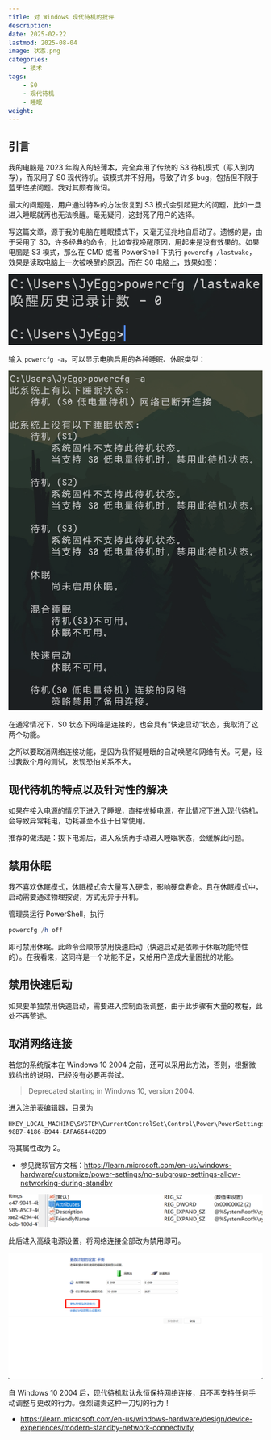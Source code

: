 ```yaml
---
title: 对 Windows 现代待机的批评
description: 
date: 2025-02-22
lastmod: 2025-08-04
image: 状态.png
categories:
    - 技术
tags:
    - S0
    - 现代待机
    - 睡眠
weight: 
---
```


## 引言

我的电脑是 2023 年购入的轻薄本，完全弃用了传统的 S3 待机模式（写入到内存），而采用了 S0 现代待机。该模式并不好用，导致了许多 bug，包括但不限于蓝牙连接问题。我对其颇有微词。

最大的问题是，用户通过特殊的方法恢复到 S3 模式会引起更大的问题，比如一旦进入睡眠就再也无法唤醒。毫无疑问，这封死了用户的选择。

写这篇文章，源于我的电脑在睡眠模式下，又毫无征兆地自启动了。遗憾的是，由于采用了 S0，许多经典的命令，比如查找唤醒原因，用起来是没有效果的。如果电脑是 S3 模式，那么在 CMD 或者 PowerShell 下执行 `powercfg /lastwake`，效果是读取电脑上一次被唤醒的原因。而在 S0 电脑上，效果如图：

![命令](命令.png)

输入 `powercfg -a`，可以显示电脑启用的各种睡眠、休眠类型：

![状态](状态.png)

在通常情况下，S0 状态下网络是连接的，也会具有“快速启动”状态，我取消了这两个功能。

之所以要取消网络连接功能，是因为我怀疑睡眠的自动唤醒和网络有关。可是，经过我数个月的测试，发现恐怕关系不大。

## 现代待机的特点以及针对性的解决

如果在接入电源的情况下进入了睡眠，直接拔掉电源，在此情况下进入现代待机，会导致异常耗电，功耗甚至不亚于日常使用。

推荐的做法是：拔下电源后，进入系统再手动进入睡眠状态，会缓解此问题。

## 禁用休眠

我不喜欢休眠模式，休眠模式会大量写入硬盘，影响硬盘寿命。且在休眠模式中，启动需要通过物理按键，方式无异于开机。

管理员运行 PowerShell，执行

```powershell
powercfg /h off
```

即可禁用休眠。此命令会顺带禁用快速启动（快速启动是依赖于休眠功能特性的）。在我看来，这同样是一个功能不足，又给用户造成大量困扰的功能。

## 禁用快速启动

如果要单独禁用快速启动，需要进入控制面板调整，由于此步骤有大量的教程，此处不再赘述。

## 取消网络连接

若您的系统版本在 Windows 10 2004 之前，还可以采用此方法，否则，根据微软给出的说明，已经没有必要再尝试。

> Deprecated starting in Windows 10, version 2004.

进入注册表编辑器，目录为

```text
HKEY_LOCAL_MACHINE\SYSTEM\CurrentControlSet\Control\Power\PowerSettings\F15576E8-98B7-4186-B944-EAFA664402D9
```

将其属性改为 2。

- 参见微软官方文档：<https://learn.microsoft.com/en-us/windows-hardware/customize/power-settings/no-subgroup-settings-allow-networking-during-standby>

![属性](属性.png)

此后进入高级电源设置，将网络连接全部改为禁用即可。

![高级电源](电源.png)

自 Windows 10 2004 后，现代待机默认永恒保持网络连接，且不再支持任何手动调整与更改的行为。强烈谴责这种一刀切的行为！

- <https://learn.microsoft.com/en-us/windows-hardware/design/device-experiences/modern-standby-network-connectivity>
